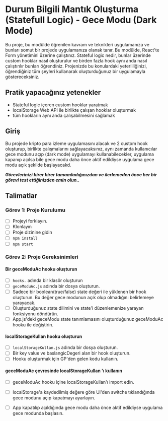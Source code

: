# Durum Bilgili Mantık Oluşturma (Statefull Logic) - Gece Modu (Dark Mode)

Bu proje, bu modülde öğrenilen kavram ve teknikleri uygulamanıza ve bunları somut bir projede uygulamanıza olanak tanır. Bu modülde, React'te Form yönetimini üzerine çalıştınız. Stateful logic nedir, bunlar üzerinde custom hooklar nasıl oluşturulur ve birden fazla hook aynı anda nasıl çalıştırılır bunları öğrendiniz. Projenizde bu konulardaki yeterliliğinizi, öğrendiğiniz tüm şeyleri kullanarak oluşturduğunuz bir uygulamayla göstereceksiniz.

## Pratik yapacağınız yetenekler

- Stateful logic içeren custom hooklar yaratmak
- localStorage Web API ile birlikte çalışan hooklar oluşturmak
- tüm hookların aynı anda çalışabilmesini sağlamak

## Giriş

Bu projede kripto para izleme uygulamasını alacak ve 2 custom hook oluşturup, birlikte çalışmalarını sağlayacaksınız, aynı zamanda kullanıcılar gece modunu açıp (dark mode) uygulamayı kullanabilecekler, uygulama kapanıp açılsa bile gece modu daha önce aktif edildiyse uygulama gece modu açık şekilde başlayacakd. 

***Görevlerinizi birer birer tamamladığınızdan ve ilerlemeden önce her bir görevi test ettiğinizden emin olun..***

## Talimatlar

### Görev 1: Proje Kurulumu

* [ ] Projeyi forklayın.
* [ ] Klonlayın
* [ ] Proje dizinine gidin
* [ ] `npm install`
* [ ] `npm start`

### Görev 2: Proje Gereksinimleri

#### Bir geceModuAc hooku oluşturun

* [ ] `hooks.` adında bir klasör oluşturun
* [ ] `geceModuAc.js` adında bir dosya oluşturun.
* [ ] Sadece bir boolean(true/false) state değeri ile yüklenen bir hook oluşturun. Bu değer gece modunun açık olup olmadığını belirlemeye yarayacak.
* [ ] Oluşturduğunuz state dilimini ve state'i düzenlemenize yarayan fonksiyonu döndürün.
* [ ] App.js'deki geceModu state tanımlamasını oluşturduğunuz geceModuAc hooku ile değiştirin.

#### localStorageKullan hooku oluşturun

* [ ] `localStorageKullan.js` adında bir dosya oluşturun.
* [ ] Bir key value ve baslangicDegeri alan bir hook oluşturun.
* [ ] Hooku oluşturmak için GP'den gelen kodu kullanın.

#### geceModuAc çevresinde localStorageKullan 'ı kullanın

* [ ] geceModuAc hooku içine localStorageKullan'ı import edin.
* [ ] localStorage'a kaydedilmiş değere göre UI'den switche tıklandığında gece modunu açıp kapatmayı ayarlayın.
* [ ] App kapatılıp açıldığında gece modu daha önce aktif edildiyse uygulama gece modunda başlasın.

